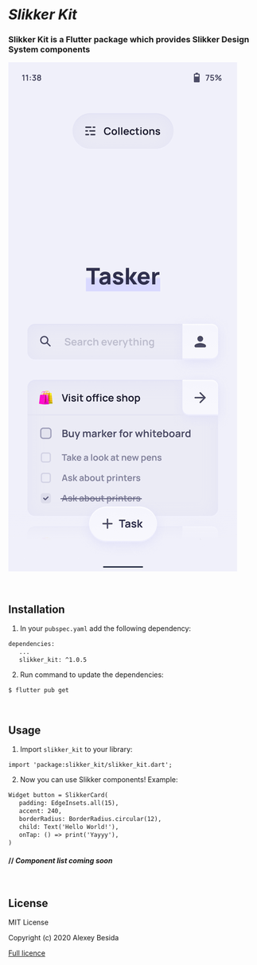 # ***Slikker Kit***
### Slikker Kit is a Flutter package which provides Slikker Design System components

![UI Preview](./res/Preview1.png)

<br>

## **Installation**

1. In your `pubspec.yaml` add the following dependency:
```
dependencies:
   ...
   slikker_kit: ^1.0.5
```
2. Run command to update the dependencies:
```
$ flutter pub get
```

<br>

## Usage

1. Import `slikker_kit` to your library:
```
import 'package:slikker_kit/slikker_kit.dart';
```
2. Now you can use Slikker components! Example:

```
Widget button = SlikkerCard(
   padding: EdgeInsets.all(15),
   accent: 240,
   borderRadius: BorderRadius.circular(12),
   child: Text('Hello World!'),
   onTap: () => print('Yayyy'),
)
```
#### // *Component list coming soon*

<br>

## License
MIT License

Copyright (c) 2020 Alexey Besida

[Full licence](LICENSE.md)